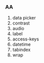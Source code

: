 ### AA

1. data picker
2. contrast
3. audio
4. label
5. access-keys
6. datetime
7. tabindex
8. wrap
